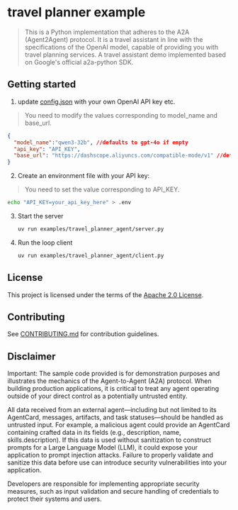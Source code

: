 # travel planner example
> This is a Python implementation that adheres to the A2A (Agent2Agent) protocol.
> It is a travel assistant in line with the specifications of the OpenAI model, capable of providing you with travel planning services.
> A travel assistant demo implemented based on Google's official a2a-python SDK.

## Getting started

1. update [config.json](config.json) with your own OpenAI API key etc.
> You need to modify the values corresponding to model_name and base_url.

```json
{
  "model_name":"qwen3-32b", //defaults to gpt-4o if empty
  "api_key": "API_KEY",
  "base_url": "https://dashscope.aliyuncs.com/compatible-mode/v1" //defaults to ChatGPT if empty
}
```



2. Create an environment file with your API key:
> You need to set the value corresponding to API_KEY.

   ```bash
   echo "API_KEY=your_api_key_here" > .env
   ```


3. Start the server
    ```bash
    uv run examples/travel_planner_agent/server.py
    ```

4. Run the loop client
    ```bash
    uv run examples/travel_planner_agent/client.py
    ```


## License

This project is licensed under the terms of the [Apache 2.0 License](/LICENSE).

## Contributing

See [CONTRIBUTING.md](/CONTRIBUTING.md) for contribution guidelines.



## Disclaimer
Important: The sample code provided is for demonstration purposes and illustrates the mechanics of the Agent-to-Agent (A2A) protocol. When building production applications, it is critical to treat any agent operating outside of your direct control as a potentially untrusted entity.

All data received from an external agent—including but not limited to its AgentCard, messages, artifacts, and task statuses—should be handled as untrusted input. For example, a malicious agent could provide an AgentCard containing crafted data in its fields (e.g., description, name, skills.description). If this data is used without sanitization to construct prompts for a Large Language Model (LLM), it could expose your application to prompt injection attacks.  Failure to properly validate and sanitize this data before use can introduce security vulnerabilities into your application.

Developers are responsible for implementing appropriate security measures, such as input validation and secure handling of credentials to protect their systems and users.
